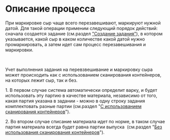 # Описание процесса


При маркировке сыр чаще всего перезавешивают, маркируют нужной датой.
Для такой операции применим следующий порядок действий: сначала
создается задание (см.раздел ["Создание задания"](TaskingMark/TaskingMark.md)), в котором указывается, какой сыр в каком количестве
какой датой нужно промаркировать, а затем идет сам процесс
перезавешивания и маркировки.

 

Учет выполнения задания на перевзвешивание и маркировку сыра может
происходить как с использованием сканирования контейнеров, на которых
лежит сыр, так и без.

​1. В первом случае система автоматически определит варку, и будет
использовать эту партию в качестве материала, независимо от того, какая
партия указана в задании - можно в одну строку задания комплектовать
разные партии (см.раздел "[С использованием сканирования контейнеров](WithScanContainer/WithScanContainer.md)").

​2. Во втором случае списание материала идет по норме, в таком случае
партия материала всегда будет равна партии выпуска  (см.раздел "[Без использования сканирования контейнеров](NoScanContainer/NoScanContainer.md)").
